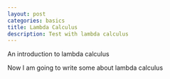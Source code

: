 ```yaml
---
layout: post
categories: basics
title: Lambda Calculus
description: Test with lambda calculus
---
```

 
An introduction to lambda calculus

Now I am going to write some about lambda calculus